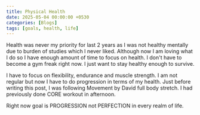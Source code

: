 ```yaml
---
title: Physical Health
date: 2025-05-04 00:00:00 +0530
categories: [Blogs]
tags: [goals, health, life]
---
```


Health was never my priority for last 2 years as I was not healthy mentally due to burden of studies which I never liked. Although now I am loving what I do so I have enough amount of time to focus on health. I don't have to become a gym freak right now. I just want to stay healthy enough to survive. 

I have to focus on flexibility, endurance and muscle strength. I am not regular but now I have to do progression in terms of my health. Just before writing this post, I was following Movement by David full body stretch. I had previously done CORE workout in afternoon.

Right now goal is PROGRESSION not PERFECTION in every realm of life.